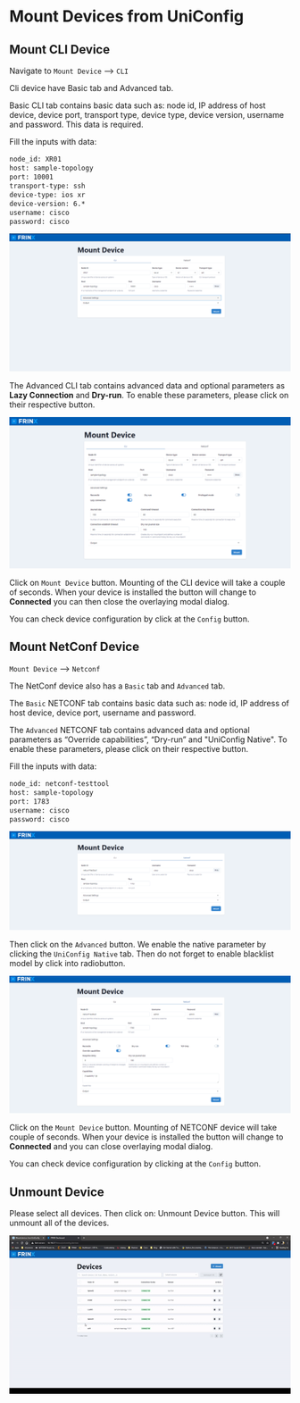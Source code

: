 # Mount Devices from UniConfig

## Mount CLI Device

Navigate to `Mount Device` --> `CLI`

Cli device have Basic tab and Advanced tab.

Basic CLI tab contains basic data such as: node id, IP address of host
device, device port, transport type, device type, device version,
username and password. This data is required.

Fill the inputs with data:

```
node_id: XR01
host: sample-topology
port: 10001
transport-type: ssh
device-type: ios xr
device-version: 6.*
username: cisco
password: cisco
```

![Cli device input](UC_CLI_Mount-Basic.png)

The Advanced CLI tab contains advanced data and optional parameters as
**Lazy Connection** and **Dry-run**. To enable these parameters, please
click on their respective button.

![CLI Advanced Tab](UC_CLI_Mount-ADV.png)

Click on `Mount Device` button. Mounting of the CLI device will take a couple of seconds. When your device is installed the button will change to **Connected** you can then close the overlaying modal dialog.

You can check device configuration by click at the `Config` button.

## Mount NetConf Device

`Mount Device` --> `Netconf`

The NetConf device also has a `Basic` tab and `Advanced` tab.

The `Basic` NETCONF tab contains basic data such as: node id, IP address
of host device, device port, username and password.

The `Advanced` NETCONF tab contains advanced data and optional parameters
as “Override capabilities”, “Dry-run” and "UniConfig Native". To enable
these parameters, please click on their respective button.

Fill the inputs with data:

```
node_id: netconf-testtool
host: sample-topology
port: 1783
username: cisco
password: cisco
```

![Netconf Basic Mount](UC_NetConf_Mount-Basic.png)

Then click on the `Advanced` button. We enable the native parameter by
clicking the `UniConfig Native` tab. Then do not forget to enable
blacklist model by click into radiobutton.

![Netconf Advanced Mount](UC_NetConf_Mount-Adv..png)

Click on the `Mount Device` button. Mounting of NETCONF device will take
couple of seconds. When your device is installed the button will change to
**Connected** and you can close overlaying modal dialog.

You can check device configuration by clicking at the `Config` button.

## Unmount Device

Please select all devices. Then click on: Unmount Device button. This
will unmount all of the devices.

![Unmount Device](UC_Unmount.gif)
